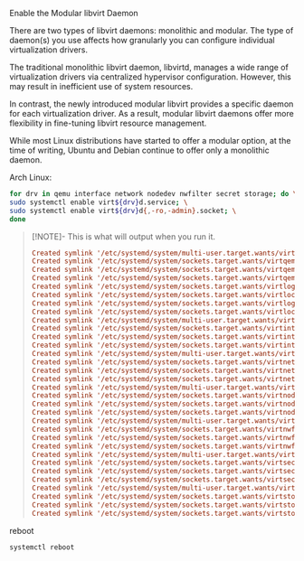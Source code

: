 Enable the Modular libvirt Daemon

There are two types of libvirt daemons: monolithic and modular. The type of daemon(s) you use affects how granularly you can configure individual virtualization drivers.

The traditional monolithic libvirt daemon, libvirtd, manages a wide range of virtualization drivers via centralized hypervisor configuration. However, this may result in inefficient use of system resources.

In contrast, the newly introduced modular libvirt provides a specific daemon for each virtualization driver. As a result, modular libvirt daemons offer more flexibility in fine-tuning libvirt resource management.

While most Linux distributions have started to offer a modular option, at the time of writing, Ubuntu and Debian continue to offer only a monolithic daemon.

Arch Linux:

```bash
for drv in qemu interface network nodedev nwfilter secret storage; do \
sudo systemctl enable virt${drv}d.service; \
sudo systemctl enable virt${drv}d{,-ro,-admin}.socket; \
done
```

> [!NOTE]- This is what will output when you run it. 
> ```ini
> Created symlink '/etc/systemd/system/multi-user.target.wants/virtqemud.service' → '/usr/lib/systemd/system/virtqemud.service'.
> Created symlink '/etc/systemd/system/sockets.target.wants/virtqemud.socket' → '/usr/lib/systemd/system/virtqemud.socket'.
> Created symlink '/etc/systemd/system/sockets.target.wants/virtqemud-ro.socket' → '/usr/lib/systemd/system/virtqemud-ro.socket'.
> Created symlink '/etc/systemd/system/sockets.target.wants/virtqemud-admin.socket' → '/usr/lib/systemd/system/virtqemud-admin.socket'.
> Created symlink '/etc/systemd/system/sockets.target.wants/virtlogd.socket' → '/usr/lib/systemd/system/virtlogd.socket'.
> Created symlink '/etc/systemd/system/sockets.target.wants/virtlockd.socket' → '/usr/lib/systemd/system/virtlockd.socket'.
> Created symlink '/etc/systemd/system/sockets.target.wants/virtlogd-admin.socket' → '/usr/lib/systemd/system/virtlogd-admin.socket'.
> Created symlink '/etc/systemd/system/sockets.target.wants/virtlockd-admin.socket' → '/usr/lib/systemd/system/virtlockd-admin.socket'.
> Created symlink '/etc/systemd/system/multi-user.target.wants/virtinterfaced.service' → '/usr/lib/systemd/system/virtinterfaced.service'.
> Created symlink '/etc/systemd/system/sockets.target.wants/virtinterfaced.socket' → '/usr/lib/systemd/system/virtinterfaced.socket'.
> Created symlink '/etc/systemd/system/sockets.target.wants/virtinterfaced-ro.socket' → '/usr/lib/systemd/system/virtinterfaced-ro.socket'.
> Created symlink '/etc/systemd/system/sockets.target.wants/virtinterfaced-admin.socket' → '/usr/lib/systemd/system/virtinterfaced-admin.socket'.
> Created symlink '/etc/systemd/system/multi-user.target.wants/virtnetworkd.service' → '/usr/lib/systemd/system/virtnetworkd.service'.
> Created symlink '/etc/systemd/system/sockets.target.wants/virtnetworkd.socket' → '/usr/lib/systemd/system/virtnetworkd.socket'.
> Created symlink '/etc/systemd/system/sockets.target.wants/virtnetworkd-ro.socket' → '/usr/lib/systemd/system/virtnetworkd-ro.socket'.
> Created symlink '/etc/systemd/system/sockets.target.wants/virtnetworkd-admin.socket' → '/usr/lib/systemd/system/virtnetworkd-admin.socket'.
> Created symlink '/etc/systemd/system/multi-user.target.wants/virtnodedevd.service' → '/usr/lib/systemd/system/virtnodedevd.service'.
> Created symlink '/etc/systemd/system/sockets.target.wants/virtnodedevd.socket' → '/usr/lib/systemd/system/virtnodedevd.socket'.
> Created symlink '/etc/systemd/system/sockets.target.wants/virtnodedevd-ro.socket' → '/usr/lib/systemd/system/virtnodedevd-ro.socket'.
> Created symlink '/etc/systemd/system/sockets.target.wants/virtnodedevd-admin.socket' → '/usr/lib/systemd/system/virtnodedevd-admin.socket'.
> Created symlink '/etc/systemd/system/multi-user.target.wants/virtnwfilterd.service' → '/usr/lib/systemd/system/virtnwfilterd.service'.
> Created symlink '/etc/systemd/system/sockets.target.wants/virtnwfilterd.socket' → '/usr/lib/systemd/system/virtnwfilterd.socket'.
> Created symlink '/etc/systemd/system/sockets.target.wants/virtnwfilterd-ro.socket' → '/usr/lib/systemd/system/virtnwfilterd-ro.socket'.
> Created symlink '/etc/systemd/system/sockets.target.wants/virtnwfilterd-admin.socket' → '/usr/lib/systemd/system/virtnwfilterd-admin.socket'.
> Created symlink '/etc/systemd/system/multi-user.target.wants/virtsecretd.service' → '/usr/lib/systemd/system/virtsecretd.service'.
> Created symlink '/etc/systemd/system/sockets.target.wants/virtsecretd.socket' → '/usr/lib/systemd/system/virtsecretd.socket'.
> Created symlink '/etc/systemd/system/sockets.target.wants/virtsecretd-ro.socket' → '/usr/lib/systemd/system/virtsecretd-ro.socket'.
> Created symlink '/etc/systemd/system/sockets.target.wants/virtsecretd-admin.socket' → '/usr/lib/systemd/system/virtsecretd-admin.socket'.
> Created symlink '/etc/systemd/system/multi-user.target.wants/virtstoraged.service' → '/usr/lib/systemd/system/virtstoraged.service'.
> Created symlink '/etc/systemd/system/sockets.target.wants/virtstoraged.socket' → '/usr/lib/systemd/system/virtstoraged.socket'.
> Created symlink '/etc/systemd/system/sockets.target.wants/virtstoraged-ro.socket' → '/usr/lib/systemd/system/virtstoraged-ro.socket'.
> Created symlink '/etc/systemd/system/sockets.target.wants/virtstoraged-admin.socket' → '/usr/lib/systemd/system/virtstoraged-admin.socket'.
> ```

reboot
```bash
systemctl reboot
```